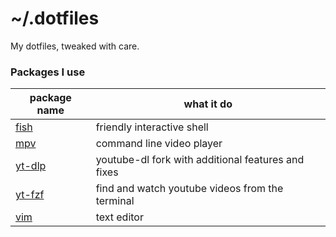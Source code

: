 # ~/.dotfiles
My dotfiles, tweaked with care.

### Packages I use

| package name | what it do |
| - | - |
[fish](https://fishshell.com/) | friendly interactive shell
[mpv](https://github.com/mpv-player/mpv) | command line video player
[yt-dlp](https://github.com/yt-dlp/yt-dlp) | youtube-dl fork with additional features and fixes
[yt-fzf](https://github.com/pystardust/ytfzf) | find and watch youtube videos from the terminal	
[vim](https://www.vim.org/) | text editor

